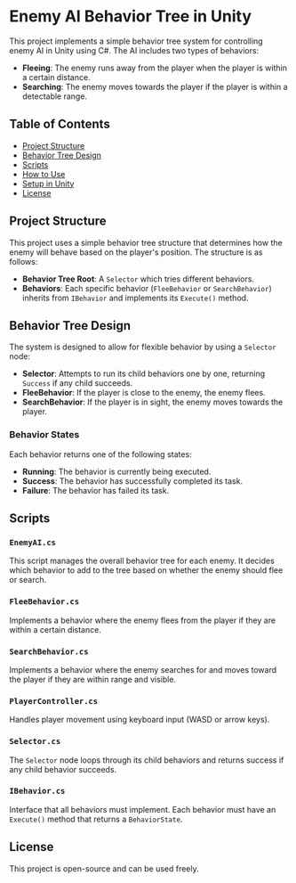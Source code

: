# Enemy AI Behavior Tree in Unity

This project implements a simple behavior tree system for controlling enemy AI in Unity using C#. The AI includes two types of behaviors:
- **Fleeing**: The enemy runs away from the player when the player is within a certain distance.
- **Searching**: The enemy moves towards the player if the player is within a detectable range.

## Table of Contents
- [Project Structure](#project-structure)
- [Behavior Tree Design](#behavior-tree-design)
- [Scripts](#scripts)
- [How to Use](#how-to-use)
- [Setup in Unity](#setup-in-unity)
- [License](#license)

## Project Structure
This project uses a simple behavior tree structure that determines how the enemy will behave based on the player's position. The structure is as follows:
- **Behavior Tree Root**: A `Selector` which tries different behaviors.
- **Behaviors**: Each specific behavior (`FleeBehavior` or `SearchBehavior`) inherits from `IBehavior` and implements its `Execute()` method.

## Behavior Tree Design
The system is designed to allow for flexible behavior by using a `Selector` node:
- **Selector**: Attempts to run its child behaviors one by one, returning `Success` if any child succeeds.
- **FleeBehavior**: If the player is close to the enemy, the enemy flees.
- **SearchBehavior**: If the player is in sight, the enemy moves towards the player.

### Behavior States
Each behavior returns one of the following states:
- **Running**: The behavior is currently being executed.
- **Success**: The behavior has successfully completed its task.
- **Failure**: The behavior has failed its task.

## Scripts
### `EnemyAI.cs`
This script manages the overall behavior tree for each enemy. It decides which behavior to add to the tree based on whether the enemy should flee or search.

### `FleeBehavior.cs`
Implements a behavior where the enemy flees from the player if they are within a certain distance.

### `SearchBehavior.cs`
Implements a behavior where the enemy searches for and moves toward the player if they are within range and visible.

### `PlayerController.cs`
Handles player movement using keyboard input (WASD or arrow keys).

### `Selector.cs`
The `Selector` node loops through its child behaviors and returns success if any child behavior succeeds.

### `IBehavior.cs`
Interface that all behaviors must implement. Each behavior must have an `Execute()` method that returns a `BehaviorState`.

## License
This project is open-source and can be used freely.

